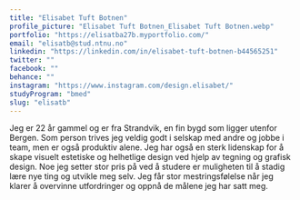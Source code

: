 ```yaml
---
title: "Elisabet Tuft Botnen"
profile_picture: "Elisabet Tuft Botnen_Elisabet Tuft Botnen.webp"
portfolio: "https://elisatba27b.myportfolio.com/"
email: "elisatb@stud.ntnu.no"
linkedin: "https://linkedin.com/in/elisabet-tuft-botnen-b44565251"
twitter: ""
facebook: ""
behance: ""
instagram: "https://www.instagram.com/design.elisabet/"
studyProgram: "bmed"
slug: "elisatb"
---
```


Jeg er 22 år gammel og er fra Strandvik, en fin bygd som ligger utenfor Bergen. Som person trives jeg veldig godt i selskap med andre og jobbe i team, men er også produktiv alene. Jeg har også en sterk lidenskap for å skape visuelt estetiske og helhetlige design ved hjelp av tegning og grafisk design. Noe jeg setter stor pris på ved å studere er muligheten til å stadig lære nye ting og utvikle meg selv. Jeg får stor mestringsfølelse når jeg klarer å overvinne utfordringer og oppnå de målene jeg har satt meg.
